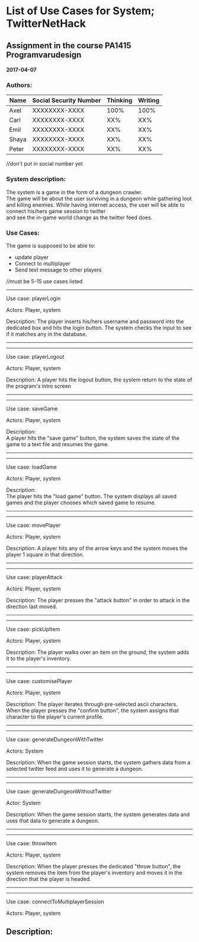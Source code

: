 # List of Use Cases for System; TwitterNetHack

## Assignment in the course PA1415 Programvarudesign  

#### 2017-04-07

### Authors:
Name    | Social Security Number | Thinking | Writing |
--------|------------------------|----------|---------|
Axel    | XXXXXXXX-XXXX	         | 100%     | 100%    |
Carl    | XXXXXXXX-XXXX	         | XX%      | XX%     |
Emil    | XXXXXXXX-XXXX	         | XX%      | XX%     |
Shaya   | XXXXXXXX-XXXX	         | XX%      | XX%     |
Peter   | XXXXXXXX-XXXX	         | XX%      | XX%     |

//don't put in social number yet


### System description:
The system is a game in the form of a dungeon crawler.  
The game will be about the user surviving in a dungeon while gathering loot and killing enemies.
While having internet access, the user will be able to connect his/hers game session to twitter  
and see the in-game world change as the twitter feed does.
 

### Use Cases:
The game is supposed to be able to:
- update player
- Connect to multiplayer
- Send text message to other players

//must be  5-15 use cases listed   

---
Use case: playerLogin  

Actors: Player, system

Description: 
The player inserts his/hers username and password into the dedicated box and hits the login button. The system checks the input to see if it matches any in the database. 

---

---
Use case: playerLogout

Actors: Player, system

Description:
A player hits the logout button, the system return to the state of the program's intro screen

---

---
Use case: saveGame  

Actors: Player, system

Description:  
A player hits the "save game" button, the system saves the state of the game to a text file and resumes the game.  

---

--- 
Use case: loadGame  

Actors: Player, system  

Description:  
The player hits the "load game" button. The system displays all saved games and the player chooses which saved game to resume.

---

---
Use case: movePlayer

Actors: Player, system

Description: A player hits any of the arrow keys and the system moves the player 1 square in that direction.

---

---
Use case: playerAttack

Actors: Player, system

Description: The player presses the "attack button" in order to attack in the direction last moved.

---

---
Use case: pickUpItem

Actors: Player, system

Description: The player walks over an item on the ground, the system adds it to the player's inventory.

---

---
Use case: customisePlayer

Actors: Player, system

Description: The player iterates through pre-selected ascii characters. When the player presses the "confirm button", the system assigns that character to the player's current profile. 

---

---
Use case: generateDungeonWithTwitter

Actors: System

Description: When the game session starts, the system gathers data from a selected twitter feed and uses it to generate a dungeon. 

---

---
Use case: generateDungeonWithoutTwitter

Actor: System

Description: When the game session starts, the system generates data and uses that data to generate a dungeon. 

---

---
Use case: throwItem

Actors: Player, system

Description: When the player presses the dedicated "throw button", the system removes the item from the player's inventory and moves it in the direction that the player is headed.

---

---
Use case: connectToMultiplayerSession

Actors: Player, system

Description:
---
